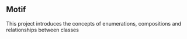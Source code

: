 ## Motif

This project introduces the concepts of enumerations, compositions and relationships between classes